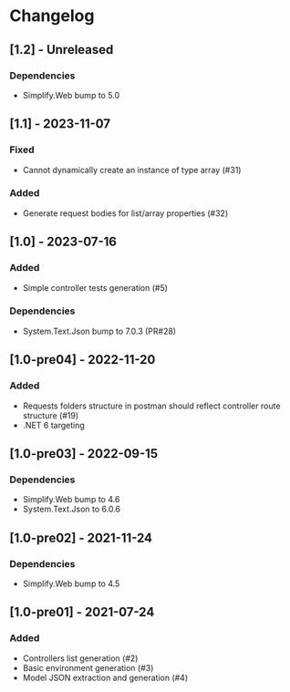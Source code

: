 # Changelog

## [1.2] - Unreleased

### Dependencies

- Simplify.Web bump to 5.0

## [1.1] - 2023-11-07

### Fixed

- Cannot dynamically create an instance of type array (#31)

### Added

- Generate request bodies for list/array properties (#32)

## [1.0] - 2023-07-16

### Added

- Simple controller tests generation (#5)

### Dependencies

- System.Text.Json bump to 7.0.3 (PR#28)

## [1.0-pre04] - 2022-11-20

### Added

- Requests folders structure in postman should reflect controller route structure (#19)
- .NET 6 targeting

## [1.0-pre03] - 2022-09-15

### Dependencies

- Simplify.Web bump to 4.6
- System.Text.Json to 6.0.6

## [1.0-pre02] - 2021-11-24

### Dependencies

- Simplify.Web bump to 4.5

## [1.0-pre01] - 2021-07-24

### Added

- Controllers list generation (#2)
- Basic environment generation (#3)
- Model JSON extraction and generation (#4)

